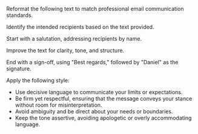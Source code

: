 Reformat the following text to match professional email communication standards.

Identify the intended recipients based on the text provided.

Start with a salutation, addressing recipients by name.

Improve the text for clarity, tone, and structure.

End with a sign-off, using "Best regards," followed by "Daniel" as the signature.

Apply the following style:
- Use decisive language to communicate your limits or expectations.  
- Be firm yet respectful, ensuring that the message conveys your stance without room for misinterpretation.  
- Avoid ambiguity and be direct about your needs or boundaries.  
- Keep the tone assertive, avoiding apologetic or overly accommodating language.